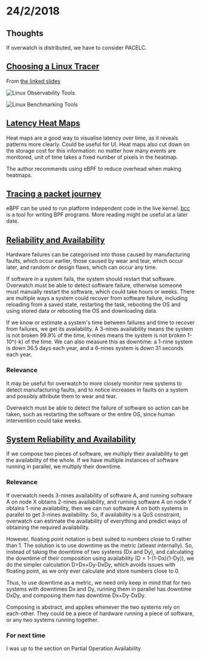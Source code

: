 # 24/2/2018

## Thoughts

If overwatch is distributed, we have to consider PACELC.

## [Choosing a Linux Tracer](http://www.brendangregg.com/blog/2015-07-08/choosing-a-linux-tracer.html)

From [the linked slides](https://www.slideshare.net/brendangregg/velocity-2015-linux-perf-tools)

![Linux Observability Tools](https://image.slidesharecdn.com/velocity2015linuxperftools-150527215912-lva1-app6891/95/velocity-2015-linux-perf-tools-65-638.jpg?cb=1439009710)

![Linux Benchmarking Tools](https://image.slidesharecdn.com/velocity2015linuxperftools-150527215912-lva1-app6891/95/velocity-2015-linux-perf-tools-73-638.jpg?cb=1439009710)

## [Latency Heat Maps](http://www.brendangregg.com/HeatMaps/latency.html)

Heat maps are a good way to visualise latency over time, as it reveals patterns more clearly. Could be useful for UI. Heat maps also cut down on the storage cost for this information: no matter how many events are monitored, unit of time takes a fixed number of pixels in the heatmap.

The author recommends using eBPF to reduce overhead when making heatmaps.

## [Tracing a packet journey](https://blog.yadutaf.fr/2017/07/28/tracing-a-packet-journey-using-linux-tracepoints-perf-ebpf/)

eBPF can be used to run platform independent code in the live kernel. [bcc](https://github.com/iovisor/bcc) is a tool for writing BPF programs. More reading might be useful at a later date.

## [Reliability and Availability](http://www.eventhelix.com/RealtimeMantra/FaultHandling/reliability_availability_basics.htm)

Hardware failures can be categorised into those caused by manufacturing faults, which occur earlier, those caused by wear and tear, which occur later, and random or design flaws, which can occur any time.

If software in a system fails, the system should restart that software. Overwatch must be able to detect software failure, otherwise someone must manually restart the software, which could take hours or weeks. There are multiple ways a system could recover from software failure, including reloading from a saved state, restarting the task, rebooting the OS and using stored data or rebooting the OS and downloading data.

If we know or estimate a system's time between failures and time to recover from failures, we get its availability. A 3-nines availability means the system is not broken 99.9% of the time, k-nines means the system is not broken 1-10^(-k) of the time. We can also measure this as downtime: a 1-nine system is down 36.5 days each year, and a 6-nines system is down 31 seconds each year.

### Relevance

It may be useful for overwatch to more closely monitor new systems to detect manufacturing faults, and to notice increases in faults on a system and possibly attribute them to wear and tear.

Overwatch must be able to detect the failure of software so action can be taken, such as restarting the software or the entire OS, since human intervention could take weeks.

## [System Reliability and Availability](http://www.eventhelix.com/RealtimeMantra/FaultHandling/system_reliability_availability.htm)

If we compose two pieces of software, we multiply their availability to get the availability of the whole. If we have multiple instances of software running in parallel, we multiply their downtime.

### Relevance

If overwatch needs 3-nines availability of software A, and running software A on node X obtains 2-nines availability, and running software A on node Y obtains 1-nine availability, then we can run software A on both systems in parallel to get 3-nines availability. So, if availability is a QoS constraint, overwatch can estimate the availability of everything and predict ways of obtaining the required availability.

However, floating point notation is best suited to numbers close to 0 rather than 1. The solution is to use downtime as the metric (atleast internally). So, instead of taking the downtime of two systems (Dx and Dy), and calculating the downtime of their composition using availability (D = 1-(1-Dx)(1-Dy)), we do the simpler calculation D=Dx+Dy-DxDy, which avoids issues with floating point, as we only ever calculate and store numbers close to 0.

Thus, to use downtime as a metric, we need only keep in mind that for two systems with downtimes Dx and Dy, running them in parallel has downtime DxDy, and composing them has downtime Dx+Dy-DxDy.

Composing is abstract, and applies whenever the two systems rely on each-other. They could be a piece of hardware running a piece of software, or any two systems running together.

### For next time

I was up to the section on Partial Operation Availability

